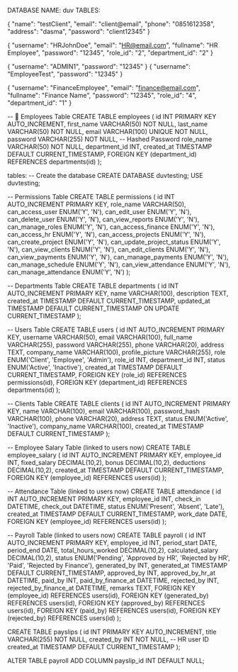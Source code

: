 DATABASE NAME: duv
TABLES:

{
"name": "testClient",
"email": "client@email",
"phone": "0851612358",
"address": "dasma",
"password": "client12345"
}

{
"username": "HRJohnDoe",
"email": "HR@email.com",
"fullname": "HR Employee",
"password": "12345",
"role_id": "2",
"department_id": "2"
}

{
"username": "ADMIN1",
"password": "12345"
}
{
"username": "EmployeeTest",
"password": "12345"
}

{
"username": "FinanceEmployee",
"email": "finance@email.com",
"fullname": "Finance Name",
"password": "12345",
"role_id": "4",
"department_id": "1"
}

-- 🔹 Employees Table
CREATE TABLE employees (
id INT PRIMARY KEY AUTO_INCREMENT,
first_name VARCHAR(50) NOT NULL,
last_name VARCHAR(50) NOT NULL,
email VARCHAR(100) UNIQUE NOT NULL,
password VARCHAR(255) NOT NULL, -- Hashed Password
role_name VARCHAR(50) NOT NULL,
department_id INT,
created_at TIMESTAMP DEFAULT CURRENT_TIMESTAMP,
FOREIGN KEY (department_id) REFERENCES departments(id)
);

tables:
-- Create the database
CREATE DATABASE duvtesting;
USE duvtesting;

-- Permissions Table
CREATE TABLE permissions (
id INT AUTO_INCREMENT PRIMARY KEY,
role_name VARCHAR(50),
can_access_user ENUM('Y', 'N'),
can_edit_user ENUM('Y', 'N'),
can_delete_user ENUM('Y', 'N'),
can_view_reports ENUM('Y', 'N'),
can_manage_roles ENUM('Y', 'N'),
can_access_finance ENUM('Y', 'N'),
can_access_hr ENUM('Y', 'N'),
can_access_projects ENUM('Y', 'N'),
can_create_project ENUM('Y', 'N'),
can_update_project_status ENUM('Y', 'N'),
can_view_clients ENUM('Y', 'N'),
can_edit_clients ENUM('Y', 'N'),
can_view_payments ENUM('Y', 'N'),
can_manage_payments ENUM('Y', 'N'),
can_manage_schedule ENUM('Y', 'N'),
can_view_attendance ENUM('Y', 'N'),
can_manage_attendance ENUM('Y', 'N')
);

-- Departments Table
CREATE TABLE departments (
id INT AUTO_INCREMENT PRIMARY KEY,
name VARCHAR(100),
description TEXT,
created_at TIMESTAMP DEFAULT CURRENT_TIMESTAMP,
updated_at TIMESTAMP DEFAULT CURRENT_TIMESTAMP ON UPDATE CURRENT_TIMESTAMP
);

-- Users Table
CREATE TABLE users (
id INT AUTO_INCREMENT PRIMARY KEY,
username VARCHAR(50),
email VARCHAR(100),
full_name VARCHAR(255),
password VARCHAR(255),
phone VARCHAR(20),
address TEXT,
company_name VARCHAR(100),
profile_picture VARCHAR(255),
role ENUM('Client', 'Employee', 'Admin'),
role_id INT,
department_id INT,
status ENUM('Active', 'Inactive'),
created_at TIMESTAMP DEFAULT CURRENT_TIMESTAMP,
FOREIGN KEY (role_id) REFERENCES permissions(id),
FOREIGN KEY (department_id) REFERENCES departments(id)
);

-- Clients Table
CREATE TABLE clients (
id INT AUTO_INCREMENT PRIMARY KEY,
name VARCHAR(100),
email VARCHAR(100),
password_hash VARCHAR(100),
phone VARCHAR(20),
address TEXT,
status ENUM('Active', 'Inactive'),
company_name VARCHAR(100),
created_at TIMESTAMP DEFAULT CURRENT_TIMESTAMP
);

-- Employee Salary Table (linked to users now)
CREATE TABLE employee_salary (
id INT AUTO_INCREMENT PRIMARY KEY,
employee_id INT,
fixed_salary DECIMAL(10,2),
bonus DECIMAL(10,2),
deductions DECIMAL(10,2),
created_at TIMESTAMP DEFAULT CURRENT_TIMESTAMP,
FOREIGN KEY (employee_id) REFERENCES users(id)
);

-- Attendance Table (linked to users now)
CREATE TABLE attendance (
id INT AUTO_INCREMENT PRIMARY KEY,
employee_id INT,
check_in DATETIME,
check_out DATETIME,
status ENUM('Present', 'Absent', 'Late'),
created_at TIMESTAMP DEFAULT CURRENT_TIMESTAMP,
work_date DATE,
FOREIGN KEY (employee_id) REFERENCES users(id)
);

-- Payroll Table (linked to users now)
CREATE TABLE payroll (
id INT AUTO_INCREMENT PRIMARY KEY,
employee_id INT,
period_start DATE,
period_end DATE,
total_hours_worked DECIMAL(10,2),
calculated_salary DECIMAL(10,2),
status ENUM('Pending', 'Approved by HR', 'Rejected by HR', 'Paid', 'Rejected by Finance'),
generated_by INT,
generated_at TIMESTAMP DEFAULT CURRENT_TIMESTAMP,
approved_by INT,
approved_by_hr_at DATETIME,
paid_by INT,
paid_by_finance_at DATETIME,
rejected_by INT,
rejected_by_finance_at DATETIME,
remarks TEXT,
FOREIGN KEY (employee_id) REFERENCES users(id),
FOREIGN KEY (generated_by) REFERENCES users(id),
FOREIGN KEY (approved_by) REFERENCES users(id),
FOREIGN KEY (paid_by) REFERENCES users(id),
FOREIGN KEY (rejected_by) REFERENCES users(id)
);

CREATE TABLE payslips (
id INT PRIMARY KEY AUTO_INCREMENT,
title VARCHAR(255) NOT NULL,
created_by INT NOT NULL, -- HR user ID
created_at TIMESTAMP DEFAULT CURRENT_TIMESTAMP
);

ALTER TABLE payroll ADD COLUMN payslip_id INT DEFAULT NULL;
